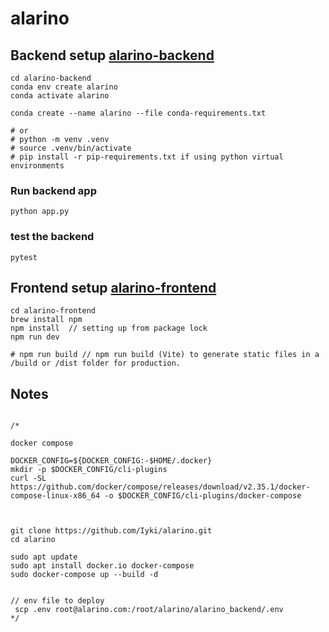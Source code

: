 # alarino

## Backend setup [alarino-backend](alarino_backend/)
```
cd alarino-backend
conda env create alarino
conda activate alarino

conda create --name alarino --file conda-requirements.txt

# or 
# python -m venv .venv
# source .venv/bin/activate
# pip install -r pip-requirements.txt if using python virtual environments
```

### Run backend app
```
python app.py
```
### test the backend
```
pytest
```

## Frontend setup [alarino-frontend](./alarino-frontend/)
```
cd alarino-frontend
brew install npm
npm install  // setting up from package lock
npm run dev  

# npm run build // npm run build (Vite) to generate static files in a /build or /dist folder for production.
```

## Notes
```

/*

docker compose

DOCKER_CONFIG=${DOCKER_CONFIG:-$HOME/.docker}
mkdir -p $DOCKER_CONFIG/cli-plugins
curl -SL https://github.com/docker/compose/releases/download/v2.35.1/docker-compose-linux-x86_64 -o $DOCKER_CONFIG/cli-plugins/docker-compose



git clone https://github.com/Iyki/alarino.git
cd alarino

sudo apt update
sudo apt install docker.io docker-compose 
sudo docker-compose up --build -d


// env file to deploy
 scp .env root@alarino.com:/root/alarino/alarino_backend/.env
*/

```



